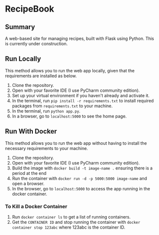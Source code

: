 # RecipeBook

## Summary

A web-based site for managing recipes, built with Flask using Python.  This is currently under construction.

## Run Locally

This method allows you to run the web app locally, given that the requirements are installed as below.

1. Clone the repository.
2. Open with your favorite IDE (I use PyCharm community edition).
3. Set up your virtual environment if you haven't already and activate it.
4. In the terminal, run `pip install -r requirements.txt` to install required packages from `requirements.txt` to your machine.
5. In the terminal, run `python app.py`.
6. In a browser, go to `localhost:5000` to see the home page.

## Run With Docker

This method allows you to run the web app without having to install the necessary requirements to your machine.

1. Clone the repository.
2. Open with your favorite IDE (I use PyCharm community edition).
3. Build the image with `docker build -t image-name .` ensuring there is a period at the end
4. Run the container with `docker run -d -p 5000:5000 image-name` and open a browser.
5. In the browser, go to `localhost:5000` to access the app running in the docker container.

### To Kill a Docker Container

1. Run `docker container ls` to get a list of running containers.
2. Get the `CONTAINER ID` and stop running the container with `docker container stop 123abc` where 123abc is the container ID.
